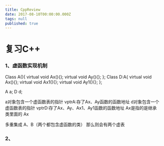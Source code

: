 ```yaml
---
title: CppReview
date: 2017-08-10T00:00:00.000Z
tags: null
published: true
---
```


# 复习C++ 

### 1、虚函数实现机制
Class A(){
	virtual void Ax(){};
    virtual void Ay(){};
};
Class D:A{
	virtual void Ax(){};
	virtual void Ax1(){};
    virtual void Ay1(){};
};

A a;
D d;

a对象包含一个虚函数表的指针
vptrA:存了Ax、Ay函数的函数地址 
d对象包含一个虚函数表的指针
vptrD:存了Ax、Ay、Ax1、Ay1函数的函数地址 
Ax是指的是继承类里面的 Ax

多重集成 A、B（两个都包含虚函数的类） 那么则会有两个虚表 

### 2、





